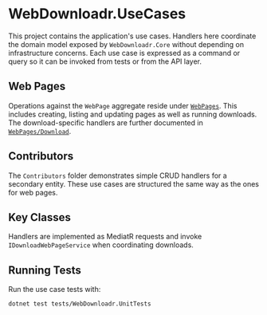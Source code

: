 # WebDownloadr.UseCases

This project contains the application's use cases. Handlers here coordinate the domain model exposed by `WebDownloadr.Core` without
depending on infrastructure concerns. Each use case is expressed as a command or query so it can be invoked from tests or from the API
layer.

## Web Pages

Operations against the `WebPage` aggregate reside under [`WebPages`](WebPages/README.md). This includes creating, listing and updating pages
as well as running downloads. The download-specific handlers are further documented in [`WebPages/Download`](WebPages/Download/README.md).

## Contributors

The `Contributors` folder demonstrates simple CRUD handlers for a secondary entity. These use cases are structured the same way as the ones
for web pages.

## Key Classes

Handlers are implemented as MediatR requests and invoke
`IDownloadWebPageService` when coordinating downloads.

## Running Tests

Run the use case tests with:

```bash
dotnet test tests/WebDownloadr.UnitTests
```
